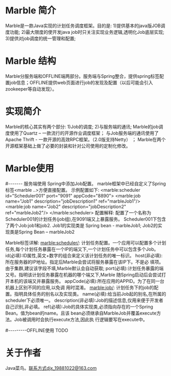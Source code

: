 # Marble 简介
Marble是一款Java实现的计划任务调度框架。目的是:
1)提供基本的java版JOB调度功能; 
2)最大限度的使开发java job时只关注实现业务逻辑,透明化Job底层实现; 
3)提供对job调度的统一管理和配置;

# Marble 结构
Marble分服务端和OFFLINE端两部分。服务端与Spring整合，提供spring标签配置job信息；OFFLINE提供web页面进行job的发现及配置（以后可能会引入zookeeper等自动发现）。

# 实现简介
Marble的核心其实有两个部分: 1)Job的调度; 2)与服务端的通讯;
Marble的job调度使用了Quartz – 一款流行的开源作业调度框架；
与Job服务端的通讯使用了Apache Thrift - 一款开源的高效RPC框架。（2.0版支持Netty） ；
Marble在两个开源框架基础上做了必要的封装和针对公司使用的定制化修改。

# Marble使用
#------- 服务端使用
Spring中添加Job配置。 marble框架中已经自定义了Spring标签<marble ..>方便直接配置。 示例配置如下:
<marble:scheduler id="Scheduler001" port="9091" appCode="8890"> 
  <marble:job name="Job1" description="jobDescription1" ref="marbleJob1"/> 
  <marble:job name="Job2" description="jobDescription2" ref="marbleJob2"/>
</marble:scheduler>
配置解释:
配置了一个名称为Scheduler001的计划任务(job组),在9091端又上暴露服务。 Scheduler001下包含了两个Job:job1和job2.
Job1的实现类是 Spring bean - marbleJob1;
Job2的实现类是Spring Bean – marbleJob2

Marble标签详解:
<marble:scheduler/>: 计划任务配置。一个应用可以配置多个计划任务,每个计划任务暴露在一个IP的端又下,一个计划任务中可以包含多个Job。
id(必填):ID属性,英文+数字的组合来定义该计划任务的唯一标识。
host(非必填):所在服务器的IP地址。指定后Marble会尝试将服务暴露在该IP下。不是必 填项。由于集群,建议该字段不填,Marble默认会自动获取;
port(必填):计划任务暴露的端又号。指明该计划任务暴露在机器的哪个端又下,Marble 随Spring启动后会尝试打开本机的该端又并暴露服务。
appCode(必填):所在应用的APPID。为了在同一台机器上区别不同的应用,以免调 用时混淆。
<marble:job/>: 计划任务下的job的配置。指明具体任务的别名以及实现类。 name(必填):给当前Job起的别名,在所属的scheduler下必须唯一。 description(非必填):Job的描述信息,仅用来便于开发者自己识别,非必填。
ref(必填):Job的具体实现类,必须指向存在的一个Spring Bean。值为bean的name。且该 bean必须继承自MarbleJob并覆盖execute方法。Job被调用时会执行execute方法,因此执 行逻辑要写在execute中。

#---------OFFLINE使用
TODO

# 关于作者
Java菜鸟。联系方式djx_19881022@163.com
